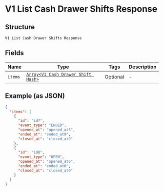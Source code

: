
# V1 List Cash Drawer Shifts Response

## Structure

`V1 List Cash Drawer Shifts Response`

## Fields

| Name | Type | Tags | Description |
|  --- | --- | --- | --- |
| `items` | [`Array<V1 Cash Drawer Shift Hash>`](/doc/models/v1-cash-drawer-shift.md) | Optional | - |

## Example (as JSON)

```json
{
  "items": [
    {
      "id": "id7",
      "event_type": "ENDED",
      "opened_at": "opened_at5",
      "ended_at": "ended_at9",
      "closed_at": "closed_at9"
    },
    {
      "id": "id8",
      "event_type": "OPEN",
      "opened_at": "opened_at6",
      "ended_at": "ended_at0",
      "closed_at": "closed_at0"
    }
  ]
}
```


